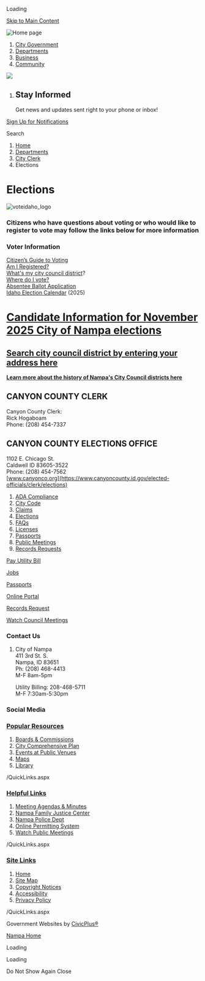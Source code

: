 Loading

[Skip to Main Content](https://www.cityofnampa.us/686/Elections/)

![Home page](https://www.cityofnampa.us/ImageRepository/Document?documentID=15577)

1. [City Government](https://www.cityofnampa.us/94/City-Government)
2. [Departments](https://www.cityofnampa.us/115/Departments)
3. [Business](https://www.cityofnampa.us/298/Business)
4. [Community](https://www.cityofnampa.us/320/Community)

<!--THE END-->

![](https://www.cityofnampa.us/ImageRepository/Document?documentID=16196)

1. ## Stay Informed
   
   Get news and updates sent right to your phone or inbox!

[Sign Up for Notifications](https://www.cityofnampa.us/list.aspx)

Search

1. [Home](https://www.cityofnampa.us)
2. [Departments](https://www.cityofnampa.us/115/Departments)
3. [City Clerk](https://www.cityofnampa.us/143/City-Clerk)
4. Elections

# Elections

![voteidaho_logo](https://www.cityofnampa.us/ImageRepository/Document?documentID=16409 "voteidaho_logo")

### Citizens who have questions about voting or who would like to register to vote may follow the links below for more information

### **Voter Information**

[Citizen’s Guide to Voting](https://voteidaho.gov/guide-to-vote-in-person)  
[Am I Registered?](https://elections.sos.idaho.gov/ElectionLink/ElectionLink/VoterSearch.aspx "Am I Registered?")  
[What's my city council district](https://nampa.maps.arcgis.com/apps/instant/lookup/index.html?appid=f03cbc4e1cf240b3b1d0cc1735cdde85&locale=en-US)?  
[Where do I vote?](https://elections.sos.idaho.gov/ElectionLink/ElectionLink/ViewPollingLocation.aspx)  
[Absentee Ballot Application](https://elections.sos.idaho.gov/ElectionLink/ElectionLink/BeginAbsenteeRequest.aspx)  
[Idaho Election Calendar](https://sos.idaho.gov/elections/publications/2025ElectionCalendar.pdf) (2025)

# [Candidate Information for November 2025 City of Nampa elections](https://www.cityofnampa.us/1643/Candidate-Information)

## [Search city council district by entering your address here](https://nampa.maps.arcgis.com/apps/instant/lookup/index.html?appid=f03cbc4e1cf240b3b1d0cc1735cdde85&locale=en-US)

[**Learn more about the history of Nampa's City Council districts here**](https://www.cityofnampa.us/1449/Districting-Committee)

## **CANYON COUNTY CLERK**

Canyon County Clerk:  
Rick Hogaboam   
Phone: (208) 454-7337

## **CANYON COUNTY ELECTIONS OFFICE**

1102 E. Chicago St.   
Caldwell ID 83605-3522  
Phone: (208) 454-7562  
[www.canyonco.org](https://www.canyoncounty.id.gov/elected-officials/clerk/elections)

1. [ADA Compliance](https://www.cityofnampa.us/1424/ADA-Compliance)
2. [City Code](https://www.municode.com/resources/gateway.aspx?productID=15969)
3. [Claims](https://www.cityofnampa.us/1622/Claims)
4. [Elections](https://www.cityofnampa.us/686/Elections)
5. [FAQs](https://www.cityofnampa.us/Faq.aspx?TID=27)
6. [Licenses](https://www.cityofnampa.us/147/Licenses)
7. [Passports](https://www.cityofnampa.us/975/Passports)
8. [Public Meetings](https://www.cityofnampa.us/1612/Public-Meetings)
9. [Records Requests](https://www.cityofnampa.us/148/Records-Requests)

[Pay Utility Bill](https://nampa.billingdoc.net/login)

[Jobs](https://nampaid.munisselfservice.com/employmentopportunities/default.aspx)

[Passports](https://www.cityofnampa.us/975/Passports)

[Online Portal](https://nampaid-energovpub.tylerhost.net/Apps/SelfService)

[Records Request](https://www.cityofnampa.us/148/Requesting-Records-Information)

[Watch Council Meetings](https://www.youtube.com/channel/UCtDVm1n2BXqmMd8f_FGWT_g)

### Contact Us

1. City of Nampa  
   411 3rd St. S.   
   Nampa, ID 83651  
   Ph: (208) 468-4413  
   M-F 8am-5pm
   
   Utility Billing: 208-468-5711  
   M-F 7:30am-5:30pm

### Social Media

### [Popular Resources](https://www.cityofnampa.us/QuickLinks.aspx?CID=168)

1. [Boards &amp; Commissions](https://www.cityofnampa.us/96/Boards-Commissions)
2. [City Comprehensive Plan](https://www.cityofnampa.us/DocumentCenter/View/10618/NAMPA-2040-COMPREHENSIVE-PLAN---FINAL)
3. [Events at Public Venues](https://www.fordidahocenter.com/events)
4. [Maps](https://www.cityofnampa.us/185/Mapping)
5. [Library](https://nampalibrary.org)

/QuickLinks.aspx

### [Helpful Links](https://www.cityofnampa.us/QuickLinks.aspx?CID=184)

1. [Meeting Agendas &amp; Minutes](https://www.cityofnampa.us/agendacenter)
2. [Nampa Family Justice Center](https://www.cityofnampa.us/190/Family-Justice-Center)
3. [Nampa Police Dept](https://www.cityofnampa.us/588/Police)
4. [Online Permitting System](https://www.cityofnampa.us/1508/Online-Permits)
5. [Watch Public Meetings](https://www.youtube.com/channel/UCtDVm1n2BXqmMd8f_FGWT_g)

/QuickLinks.aspx

### [Site Links](https://www.cityofnampa.us/QuickLinks.aspx?CID=169)

1. [Home](https://www.cityofnampa.us)
2. [Site Map](https://www.cityofnampa.us/sitemap.aspx)
3. [Copyright Notices](https://www.cityofnampa.us/site/copyright)
4. [Accessibility](https://www.cityofnampa.us/accessibility)
5. [Privacy Policy](https://www.cityofnampa.us/1446/Privacy-Policy)

/QuickLinks.aspx

Government Websites by [CivicPlus®](https://connect.civicplus.com/referral)

[Nampa Home](https://www.cityofnampa.us)

Loading

Loading

Do Not Show Again Close